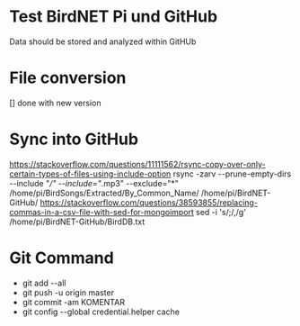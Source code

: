 # Test BirdNET Pi und GitHub

Data should be stored and analyzed within GitHUb
# File conversion
[] done with new version

# Sync into GitHub
https://stackoverflow.com/questions/11111562/rsync-copy-over-only-certain-types-of-files-using-include-option
rsync -zarv --prune-empty-dirs --include "*/" --include="*.mp3" --exclude="*" /home/pi/BirdSongs/Extracted/By_Common_Name/ /home/pi/BirdNET-GitHub/
https://stackoverflow.com/questions/38593855/replacing-commas-in-a-csv-file-with-sed-for-mongoimport
sed -i 's/\;/\,/g' /home/pi/BirdNET-GitHub/BirdDB.txt 

# Git Command
* git add --all
* git push -u origin master
* git commit -am KOMENTAR
* git config --global credential.helper cache
